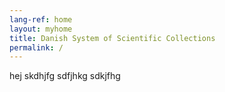 ```yaml
---
lang-ref: home
layout: myhome
title: Danish System of Scientific Collections
permalink: /
---
```

hej skdhjfg sdfjhkg sdkjfhg
